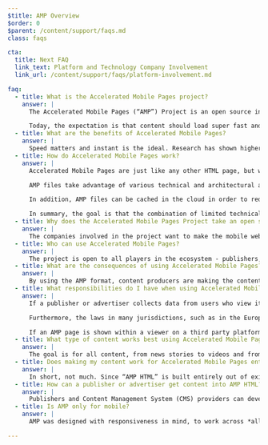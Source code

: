 ```yaml
---
$title: AMP Overview
$order: 0
$parent: /content/support/faqs.md
class: faqs

cta:
  title: Next FAQ
  link_text: Platform and Technology Company Involvement
  link_url: /content/support/faqs/platform-involvement.md

faq:
  - title: What is the Accelerated Mobile Pages project?
    answer: |
      The Accelerated Mobile Pages (“AMP”) Project is an open source initiative that came out of discussions between publishers and technology companies about the need to improve the entire mobile content ecosystem for everyone -- publishers, consumer platforms, advertisers, and users.

      Today, the expectation is that content should load super fast and be easy to explore. The reality is that content can take several seconds to load, or, because the user abandons the slow page, never fully loads at all. Accelerated Mobile Pages are web pages designed to load near instantaneously -- they are a step towards a better mobile web for all.
  - title: What are the benefits of Accelerated Mobile Pages?
    answer: |
      Speed matters and instant is the ideal. Research has shown higher bounce rates associated with slower-loading web pages. Using the AMP format will make it far more compelling for people to consume and engage with more content. But this isn’t just about speed and performance. We also want to promote enhanced distribution so that publishers and advertisers can take advantage of the open web’s potential for their content to appear everywhere quickly -- across platforms and apps -- which can lead to more revenue.
  - title: How do Accelerated Mobile Pages work?
    answer: |
      Accelerated Mobile Pages are just like any other HTML page, but with a limited set of allowed technical functionality that is defined and governed by the open source AMP spec. Just like all web pages, Accelerated Mobile Pages will load in any modern browser or app webview.

      AMP files take advantage of various technical and architectural approaches that prioritize speed to provide a faster experience for users. AMP developers can use a rich and growing library of web components that offer the ability to embed rich media objects like video and social posts, display advertising, or collect analytics. The goal is not to homogenize how content looks and feels, but instead to build a more common technical core between pages that speeds up load times.

      In addition, AMP files can be cached in the cloud in order to reduce the time content takes to get to a user’s mobile device. By using the AMP format, content producers are making the content in AMP files available to be cached by third parties. Under this type of framework, publishers and advertisers continue to control their content, but platforms can easily cache or mirror the content for optimal delivery speed to users. Google has provided the [Google AMP Cache](https://developers.google.com/amp/cache/) that can be used by anyone at no cost, and all AMPs will be cached by the Google AMP Cache. Other companies may build their own AMP cache as well.

      In summary, the goal is that the combination of limited technical functionality with a distribution system built around caching will lead to better performing pages, and increased audience development.
  - title: Why does the Accelerated Mobile Pages Project take an open source approach?
    answer: |
      The companies involved in the project want to make the mobile web work better for all -- not just for one platform, one set of technologies, or one set of publishers, or one set of advertisers. Making the project open source enables people to share and contribute their ideas and code for making the mobile web fast. We are just at the beginning of that journey and we look forward to other publishers, advertisers and technology companies joining along the way.
  - title: Who can use Accelerated Mobile Pages?
    answer: |
      The project is open to all players in the ecosystem - publishers, consumer platforms, advertisers and creators. To get an idea who some of the companies and sites are who use AMP, head to the [Who page](/support/faqs/supported-platforms.html).
  - title: What are the consequences of using Accelerated Mobile Pages?
    answer: |
      By using the AMP format, content producers are making the content in AMP files available to be crawled, indexed & displayed (subject to the robots exclusion protocol) and cached by third parties.
  - title: What responsibilities do I have when using Accelerated Mobile Pages?
    answer: |
      If a publisher or advertiser collects data from users who view its AMP pages, such data collection is governed by their privacy policy.  It is the publisher or advertiser’s responsibility to disclose its privacy policy, ideally by including a link to it within each of their AMP pages.

      Furthermore, the laws in many jurisdictions, such as in the European Union, require a website to give visitors information about cookies and other forms of local storage used on the site (including AMP pages). In many cases, these laws also require that the website obtain consent.  It is the website's responsibility to determine, based on its use of cookies, what type of notice would be appropriate.  Additional information and tools for generating cookie notices can be found at www.cookiechoices.org.  Note that the AMP component [amp-user-notification](/docs/reference/components/amp-user-notification.html) provides a way to display a dismissable notification to the user.

      If an AMP page is shown within a viewer on a third party platform, such as a Google AMP Viewer on Google Search, the viewer may be a hybrid environment in which the AMP page and the third party platform may each collect data about the user.  In such a case, data collection by each party is governed by that party’s privacy policy (i.e., in a hybrid viewer environment, data collected by the AMP page is governed by its privacy policy and data collected by the third party platform is governed by the platform’s privacy policy).  It is each party’s responsibility to disclose its privacy policy and comply with relevant data regulations, including European laws relating to its use of cookies.
  - title: What type of content works best using Accelerated Mobile Pages?
    answer: |
      The goal is for all content, from news stories to videos and from blogs to commerce pages and GIFs, to work using Accelerated Mobile Pages.
  - title: Does making my content work for Accelerated Mobile Pages entail more work?
    answer: |
      In short, not much. Since “AMP HTML” is built entirely out of existing web technologies, the development process mirrors the one publishers  and advertisers are already using today. Publishers  and advertisers can familiarize themselves with the [AMP HTML specification](/docs/reference/spec.html) on GitHub. For those used to the current process, we don’t expect a significant learning curve.
  - title: How can a publisher or advertiser get content into AMP HTML?
    answer: |
      Publishers and Content Management System (CMS) providers can develop an integration with their CMS to generate AMP content. Automattic has already published a [WordPress AMP plugin](https://wordpress.org/plugins/amp/) and we hope that all content management systems will add support for AMP HTML pages.
  - title: Is AMP only for mobile?
    answer: |
      AMP was designed with responsiveness in mind, to work across *all* screen sizes.  However, some features for third-party platforms (e.g., Google's Top Stories carousel) may only be designed for the mobile experience.  Check with the third-party platform for how they use AMP.  For more information about mobile and desktop AMP pages, see Paul Bakaus' blog post on [About that ‘mobile’ in Accelerated Mobile Pages](https://paulbakaus.com/2016/07/01/about-that-mobile-in-accelerated-mobile-pages/).

---
```


